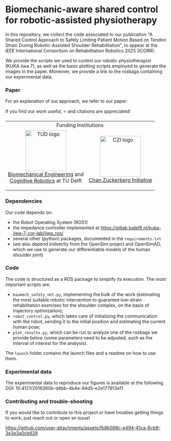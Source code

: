 # Biomechanic-aware shared control for robotic-assisted physiotherapy

In this repository, we collect the code associated to our publication "A Shared Control Approach to Safely Limiting Patient Motion Based on Tendon Strain During Robotic-Assisted Shoulder Rehabilitation", to appear at the IEEE International Consortium on Rehabilitation Robotics 2025 (ICORR).

We provide the scripts we used to control our robotic physiotherapist (KUKA iiwa 7), as well as the basic plotting scripts employed to generate the images in the paper. Moreover, we provide a link to the rosbags containing our experimental data.

### Paper
For an explanation of our approach, we refer to our paper:


If you find our work useful, :star: and citations are appreciated!

<table align="center">
  <tr>
    <td colspan="2" align="center">Funding Institutions</td>
  </tr>
  <tr>
    <td align="center">
      <a>
        <img src="https://user-images.githubusercontent.com/50029203/226883398-97b28065-e144-493b-8a6c-5cbbd9000411.png" alt="TUD logo" height="128">
        <br />
        <a href="https://www.tudelft.nl/3me/over/afdelingen/biomechanical-engineering">Biomechanical Engineering</a> and <br />
        <a href="https://www.tudelft.nl/3me/over/afdelingen/cognitive-robotics-cor">Cognitive Robotics</a> at TU Delft</p>
      </a>
    </td>
    <td align="center">
      <a href="https://chanzuckerberg.com/">
        <img src="https://user-images.githubusercontent.com/50029203/226883506-fbb59348-38a4-43f9-93c9-2c7b8ba63619.png" alt="CZI logo" width="128" height="128">
        <br />
        Chan Zuckerberg Initiative
      </a>
    </td>
  </tr>
</table>

### Dependencies
Our code depends on:
- the Robot Operating System (ROS1)
- the impedance controller implemented at https://gitlab.tudelft.nl/kuka-iiwa-7-cor-lab/iiwa_ros/
- several other (python) packages, documented in the `requirements.txt`
- (we also depend indirectly from the OpenSim project and OpenSimAD, which we use to generate our differentiable models of the human shoulder joint)

### Code
The code is structured as a ROS package to simplify its execution. The most important scripts are:
- `biomech_safety_net.py`, implementing the bulk of the work (estimating the most suitable robotic intervention to guarantee low-strain rehabilitation exercises for the shoulder complex, on the basis of trajectory optimization);
- `robot_control.py`, which takes care of initializing the communication with the robot, sending it to the initial position and estimating the current human pose;
- `plot_results.py`, which can be run to analyze one of the rosbags we provide below (some parameters need to be adjusted, such as the interval of interest for the analysis).

The `launch` folder contains the launch files and a readme on how to use them.

### Experimental data
The experimental data to reproduce our figures is available at the following DOI: 10.4121/2016260b-d4bb-4b4e-94d5-e2e177913e11

### Contributing and trouble-shooting
If you would like to contribute to this project or have troubles getting things to work, just reach out or open an issue!

https://github.com/user-attachments/assets/fb8b568c-e494-41ca-8cb9-3e3e3a0cb629
